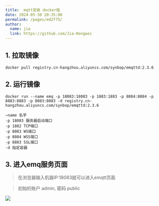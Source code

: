 ```yaml
---
title:  mqtt安装 docker版
date: 2024-05-30 20:35:08
permalink: /pages/ed2f75/
author: 
  name: jia
  link: https://github.com/Jia-Hongwei
---
```


##  1. 拉取镜像


```shell
docker pull registry.cn-hangzhou.aliyuncs.com/synbop/emqttd:2.3.6
```

## 2. 运行镜像

```shell
docker run --name emq -p 18083:18083 -p 1883:1883 -p 8084:8084 -p 8883:8883 -p 8083:8083 -d registry.cn-hangzhou.aliyuncs.com/synbop/emqttd:2.3.6

–name 名字
-p 18083 服务器启动端口
-p 1882 TCP端口
-p 8083 WS端口
-p 8084 WSS端口
-p 8883 SSL端口
-d 指定容器
```
## 3. 进入emq服务页面

> 在浏览器输入机器IP:18083就可以进入emqtt页面

> 初始的账户 admin, 密码 public
> 

<img src="https://jsd.cdn.zzko.cn/gh/Jia-Hongwei/picx-images-hosting@master/20240531/3194cb5bb2df002df88df13f8fb7395.b8qn2wtl9.webp">